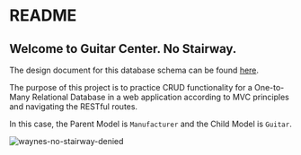 # README

## Welcome to Guitar Center. No Stairway.

The design document for this database schema can be found [here](https://sqlspy.io/import_db_designer/c3B5LTMyODkyNzQtMjA5ODgwNjQ2M2IzMWExMC01MDk2OTk=).

The purpose of this project is to practice CRUD functionality for a One-to-Many Relational Database in a web application according to MVC principles and navigating the RESTful routes.

In this case, the Parent Model is `Manufacturer` and the Child Model is `Guitar`. 

![waynes-no-stairway-denied](https://user-images.githubusercontent.com/93609855/160920919-8c9ee25b-2ac9-46be-a952-e548e001cd04.gif)
